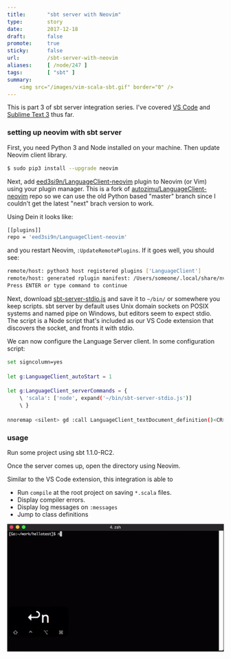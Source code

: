 ```yaml
---
title:       "sbt server with Neovim"
type:        story
date:        2017-12-18
draft:       false
promote:     true
sticky:      false
url:         /sbt-server-with-neovim
aliases:     [ /node/247 ]
tags:        [ "sbt" ]
summary:
    <img src="/images/vim-scala-sbt.gif" border="0" />
---
```


This is part 3 of sbt server integration series. I've covered [VS Code](https://developer.lightbend.com/blog/2017-11-30-sbt-1-1-0-RC1-sbt-server/) and [Sublime Text 3](http://eed3si9n.com/sbt-server-with-sublime-text3) thus far.

### setting up neovim with sbt server

First, you need Python 3 and Node installed on your machine. Then update Neovim client library.

```bash
$ sudo pip3 install --upgrade neovim
```

Next, add [eed3si9n/LanguageClient-neovim](https://github.com/eed3si9n/LanguageClient-neovim) plugin to Neovim (or Vim) using your plugin manager. This is a fork of [autozimu/LanguageClient-neovim](https://github.com/autozimu/LanguageClient-neovim) repo so we can use the old Python based "master" branch since I couldn't get the latest "next" brach version to work.

Using Dein it looks like:

```bash
[[plugins]]
repo = 'eed3si9n/LanguageClient-neovim'
```

and you restart Neovim, `:UpdateRemotePlugins`. If it goes well, you should see:

```bash
remote/host: python3 host registered plugins ['LanguageClient']
remote/host: generated rplugin manifest: /Users/someone/.local/share/nvim/rplugin.vim
Press ENTER or type command to continue
```

Next, download [sbt-server-stdio.js](https://gist.githubusercontent.com/eed3si9n/0ee26a15218f1d4031b451dd61315d6c/raw/5693fbcafbb9a71f1ac5a9d13ace94df3b091cbc/sbt-server-stdio.js) and save it to `~/bin/` or somewhere you keep scripts. sbt server by default uses Unix domain sockets on POSIX systems and named pipe on Windows, but editors seem to expect stdio. The script is a Node script that's included as our VS Code extension that discovers the socket, and fronts it with stdio.

We can now configure the Language Server client. In some configuration script:

```bash
set signcolumn=yes

let g:LanguageClient_autoStart = 1

let g:LanguageClient_serverCommands = {
    \ 'scala': ['node', expand('~/bin/sbt-server-stdio.js')]
    \ }

nnoremap <silent> gd :call LanguageClient_textDocument_definition()<CR>
```

### usage

Run some project using sbt 1.1.0-RC2.

Once the server comes up, open the directory using Neovim.

Similar to the VS Code extension, this integration is able to

- Run `compile` at the root project on saving `*.scala` files.
- Display compiler errors.
- Display log messages on `:messages`
- Jump to class definitions

![vim-scala-sbt](/images/vim-scala-sbt.gif)
